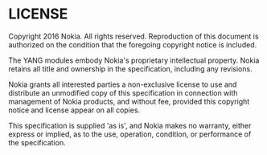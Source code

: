 # LICENSE

Copyright 2016 Nokia. All rights reserved. Reproduction of this document is
authorized on the condition that the foregoing copyright notice is included.

The YANG modules embody Nokia's proprietary intellectual property. Nokia
retains all title and ownership in the specification, including any
revisions.

Nokia grants all interested parties a non-exclusive license to use and
distribute an unmodified copy of this specification in connection with
management of Nokia products, and without fee, provided this copyright
notice and license appear on all copies.

This specification is supplied 'as is', and Nokia makes no warranty, either
express or implied, as to the use, operation, condition, or performance
of the specification.